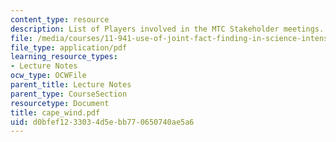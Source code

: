 ```yaml
---
content_type: resource
description: List of Players involved in the MTC Stakeholder meetings.
file: /media/courses/11-941-use-of-joint-fact-finding-in-science-intensive-policy-disputes-part-i-fall-2003/d0bfef1233034d5ebb770650740ae5a6_cape_wind.pdf
file_type: application/pdf
learning_resource_types:
- Lecture Notes
ocw_type: OCWFile
parent_title: Lecture Notes
parent_type: CourseSection
resourcetype: Document
title: cape_wind.pdf
uid: d0bfef12-3303-4d5e-bb77-0650740ae5a6
---
```

